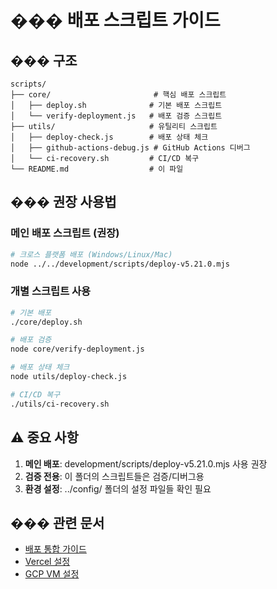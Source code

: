 # ��� 배포 스크립트 가이드

## ��� 구조

```
scripts/
├── core/                       # 핵심 배포 스크립트
│   ├── deploy.sh              # 기본 배포 스크립트
│   └── verify-deployment.js   # 배포 검증 스크립트
├── utils/                     # 유틸리티 스크립트
│   ├── deploy-check.js        # 배포 상태 체크
│   ├── github-actions-debug.js # GitHub Actions 디버그
│   └── ci-recovery.sh         # CI/CD 복구
└── README.md                  # 이 파일
```

## ��� 권장 사용법

### **메인 배포 스크립트 (권장)**

```bash
# 크로스 플랫폼 배포 (Windows/Linux/Mac)
node ../../development/scripts/deploy-v5.21.0.mjs
```

### **개별 스크립트 사용**

```bash
# 기본 배포
./core/deploy.sh

# 배포 검증
node core/verify-deployment.js

# 배포 상태 체크
node utils/deploy-check.js

# CI/CD 복구
./utils/ci-recovery.sh
```

## ⚠️ 중요 사항

1. **메인 배포**: development/scripts/deploy-v5.21.0.mjs 사용 권장
2. **검증 전용**: 이 폴더의 스크립트들은 검증/디버그용
3. **환경 설정**: ../config/ 폴더의 설정 파일들 확인 필요

## ��� 관련 문서

- [배포 통합 가이드](../docs/deployment/배포_통합_가이드.md)
- [Vercel 설정](../config/vercel.json)
- [GCP VM 설정](../config/gcp-vm.yaml)
